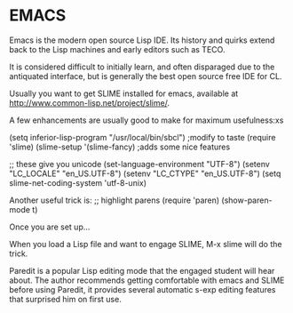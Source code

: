 EMACS
====

Emacs is the modern open source Lisp IDE. Its history and quirks
extend back to the Lisp machines and early editors such as TECO.

It is considered difficult to initially learn, and often disparaged
due to the antiquated interface, but is generally the best open source
free IDE for CL.

Usually you want to get SLIME installed for emacs, available at
http://www.common-lisp.net/project/slime/.

A few enhancements are usually good to make for maximum usefulness:xs

(setq inferior-lisp-program  "/usr/local/bin/sbcl") ;modify to taste
(require 'slime)
(slime-setup '(slime-fancy) 	;adds some nice features

;; these give you unicode
(set-language-environment "UTF-8")
(setenv "LC_LOCALE" "en_US.UTF-8")
(setenv "LC_CTYPE" "en_US.UTF-8")
(setq slime-net-coding-system 'utf-8-unix)


Another useful trick is:
;; highlight parens
(require 'paren)
(show-paren-mode t)

Once you are set up...

When you load a Lisp file and want to engage SLIME, M-x slime will do
the trick.

Paredit is a popular Lisp editing mode that the engaged student will
hear about. The author recommends getting comfortable with emacs and
SLIME before using Paredit, it provides several automatic s-exp
editing features that surprised him on first use.